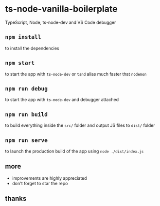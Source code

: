 # ts-node-vanilla-boilerplate

TypeScript, Node, ts-node-dev and VS Code debugger

## `npm install`

to install the dependencies

## `npm start`

to start the app with `ts-node-dev` or `tsnd` alias
much faster that `nodemon`

## `npm run debug`

to start the app with `ts-node-dev` and debugger attached

## `npm run build`

to build everything inside the `src/` folder and output JS files to `dist/` folder

## `npm run serve`

to launch the production build of the app using `node ./dist/index.js`

## more

- improvements are highly appreciated
- don't forget to star the repo

## thanks

